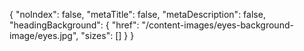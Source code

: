 {
    "noIndex": false,
    "metaTitle": false,
    "metaDescription": false,
    "headingBackground": {
        "href": "/content-images/eyes-background-image/eyes.jpg",
        "sizes": []
    }
}
